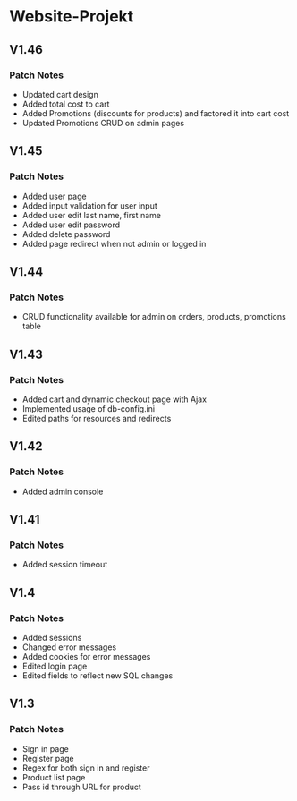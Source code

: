 # Website-Projekt

## V1.46
### Patch Notes

+ Updated cart design
+ Added total cost to cart
+ Added Promotions (discounts for products) and factored it into cart cost
+ Updated Promotions CRUD on admin pages

## V1.45
### Patch Notes

+ Added user page 
+ Added input validation for user input
+ Added user edit last name, first name
+ Added user edit password
+ Added delete password
+ Added page redirect when not admin or logged in

## V1.44
### Patch Notes

+ CRUD functionality available for admin on orders, products, promotions table

## V1.43
### Patch Notes

+ Added cart and dynamic checkout page with Ajax
+ Implemented usage of db-config.ini
+ Edited paths for resources and redirects

## V1.42
### Patch Notes

+ Added admin console

## V1.41
### Patch Notes

+ Added session timeout

## V1.4
### Patch Notes

+ Added sessions 
+ Changed error messages
+ Added cookies for error messages
+ Edited login page
+ Edited fields to reflect new SQL changes

## V1.3
### Patch Notes

+ Sign in page
+ Register page
+ Regex for both sign in and register
+ Product list page
+ Pass id through URL for product
